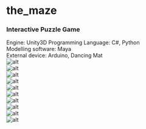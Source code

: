 # the_maze  
### Interactive Puzzle Game  
Engine: Unity3D
Programming Language: C#, Python  
Modelling software: Maya  
External device: Arduino, Dancing Mat  
![alt]("/1.png")  
![alt]("/2.png")  
![alt]("/3.png")  
![alt]("/maze.jpeg")  
![alt]("/maze2.jpeg")  
![alt]("/m3.jpeg")  
![alt]("/m4.jpeg")  
![alt]("/m5.jpeg")  
![alt]("/m6.jpeg")  
![alt]("/m7.jpeg")  
